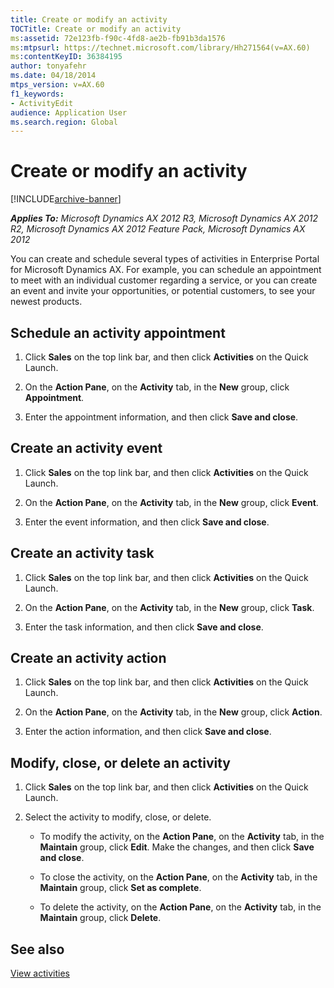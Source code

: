 ```yaml
---
title: Create or modify an activity
TOCTitle: Create or modify an activity
ms:assetid: 72e123fb-f90c-4fd8-ae2b-fb91b3da1576
ms:mtpsurl: https://technet.microsoft.com/library/Hh271564(v=AX.60)
ms:contentKeyID: 36384195
author: tonyafehr
ms.date: 04/18/2014
mtps_version: v=AX.60
f1_keywords:
- ActivityEdit
audience: Application User
ms.search.region: Global
---
```


# Create or modify an activity 


[!INCLUDE[archive-banner](includes/archive-banner.md)]


_**Applies To:** Microsoft Dynamics AX 2012 R3, Microsoft Dynamics AX 2012 R2, Microsoft Dynamics AX 2012 Feature Pack, Microsoft Dynamics AX 2012_

You can create and schedule several types of activities in Enterprise Portal for Microsoft Dynamics AX. For example, you can schedule an appointment to meet with an individual customer regarding a service, or you can create an event and invite your opportunities, or potential customers, to see your newest products.

## Schedule an activity appointment

1.  Click **Sales** on the top link bar, and then click **Activities** on the Quick Launch.

2.  On the **Action Pane**, on the **Activity** tab, in the **New** group, click **Appointment**.

3.  Enter the appointment information, and then click **Save and close**.

## Create an activity event

1.  Click **Sales** on the top link bar, and then click **Activities** on the Quick Launch.

2.  On the **Action Pane**, on the **Activity** tab, in the **New** group, click **Event**.

3.  Enter the event information, and then click **Save and close**.

## Create an activity task

1.  Click **Sales** on the top link bar, and then click **Activities** on the Quick Launch.

2.  On the **Action Pane**, on the **Activity** tab, in the **New** group, click **Task**.

3.  Enter the task information, and then click **Save and close**.

## Create an activity action

1.  Click **Sales** on the top link bar, and then click **Activities** on the Quick Launch.

2.  On the **Action Pane**, on the **Activity** tab, in the **New** group, click **Action**.

3.  Enter the action information, and then click **Save and close**.

## Modify, close, or delete an activity

1.  Click **Sales** on the top link bar, and then click **Activities** on the Quick Launch.

2.  Select the activity to modify, close, or delete.
    
      - To modify the activity, on the **Action Pane**, on the **Activity** tab, in the **Maintain** group, click **Edit**. Make the changes, and then click **Save and close**.
    
      - To close the activity, on the **Action Pane**, on the **Activity** tab, in the **Maintain** group, click **Set as complete**.
    
      - To delete the activity, on the **Action Pane**, on the **Activity** tab, in the **Maintain** group, click **Delete**.

## See also

[View activities](view-activities.md)

  


